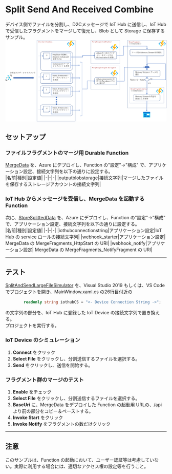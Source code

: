 # Split Send And Received Combine
デバイス側でファイルを分割し、D2Cメッセージで IoT Hub に送信し、IoT Hub で受信したフラグメントをマージして復元し、Blob として Storage に保存するサンプル。  
![overview](images/overview.png)

## セットアップ  
### ファイルフラグメントのマージ用 Durable Function 
[MergeData](MergeData) を、Azure にデプロイし、Function の"設定"→"構成"
で、アプリケーション設定、接続文字列を以下の通りに設定する。  
|名前|種別|設定値|
|-|-|-|
|outputblobstorage|接続文字列|マージしたファイルを保存するストレージアカウントの接続文字列|


### IoT Hub からメッセージを受信し、MergeData を起動する Function
次に、[StoreSplittedData](StoreSplittedData) を、Azure にデプロイし、Function の"設定"→"構成"
で、アプリケーション設定、接続文字列を以下の通りに設定する。  
|名前|種別|設定値|
|-|-|-|
|iothubconnectionstring|アプリケーション設定|IoT Hub の service ロールの接続文字列|
|webhook_starter|アプリケーション設定| MergeData の MergeFragments_HttpStart の URI|
|webhook_notify|アプリケーション設定| MergeData の MergeFragments_NotifyFragment の URI|


---
## テスト 
[SplitAndSendLargeFileSimulator](SplitAndSendLargeFileSimulator) を、Visual Studio 2019 もしくは、VS Code でプロジェクトを開き、MainWindow.xaml.cs の26行目付近の
```cs
        readonly string iothubCS = "<- Device Connection String ->";
```
の文字列の部分を、IoT Hub に登録した IoT Device の接続文字列で置き換える。  
プロジェクトを実行する。  
### IoT Device のシミュレーション  
1. <b>Connect</b> をクリック  
2. <b>Select File</b> をクリックし、分割送信するファイルを選択する。  
3. <b>Send</b> をクリックし、送信を開始する。  

### フラグメント群のマージのテスト  
1. <b>Enable</b> をチェック  
2. <b>Select File</b> をクリックし、分割送信するファイルを選択する。  
3. <b>BaseUri</b> に、MergeData をデプロイした Function の起動用 URLの、/api より前の部分をコピー＆ペーストする。 
4. <b>Invoke Start</b> をクリック
5. <b>Invoke Notify</b> をフラグメントの数だけクリック  

---
## 注意  
このサンプルは、Function の起動において、ユーザー認証等は考慮していない。実際に利用する場合には、適切なアクセス権の設定等を行うこと。  
